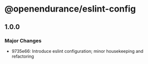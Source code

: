 # @openendurance/eslint-config

## 1.0.0

### Major Changes

-   9735e66: Introduce eslint configuration; minor housekeeping and refactoring

